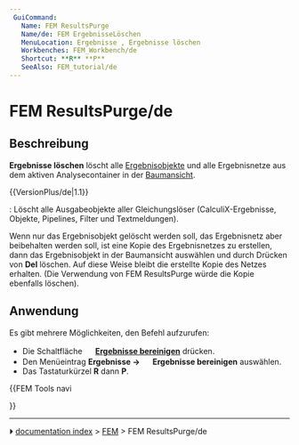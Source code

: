 ```yaml
---
 GuiCommand:
   Name: FEM ResultsPurge
   Name/de: FEM ErgebnisseLöschen
   MenuLocation: Ergebnisse , Ergebnisse löschen
   Workbenches: FEM_Workbench/de
   Shortcut: **R** **P**
   SeeAlso: FEM_tutorial/de
---
```


# FEM ResultsPurge/de



## Beschreibung

**Ergebnisse löschen** löscht alle [Ergebnisobjekte](FEM_ResultShow/de.md) und alle Ergebnisnetze aus dem aktiven Analysecontainer in der [Baumansicht](Tree_view/de.md).


{{VersionPlus/de|1.1}}

: Löscht alle Ausgabeobjekte aller Gleichungslöser (CalculiX-Ergebnisse, Objekte, Pipelines, Filter und Textmeldungen).

Wenn nur das Ergebnisobjekt gelöscht werden soll, das Ergebnisnetz aber beibehalten werden soll, ist eine Kopie des Ergebnisnetzes zu erstellen, dann das Ergebnisobjekt in der Baumansicht auswählen und durch Drücken von **Del** löschen. Auf diese Weise bleibt die erstellte Kopie des Netzes erhalten. (Die Verwendung von FEM ResultsPurge würde die Kopie ebenfalls löschen).



## Anwendung

Es gibt mehrere Möglichkeiten, den Befehl aufzurufen:

-   Die Schaltfläche **<img src="images/FEM_ResultsPurge.svg" width=16px> [Ergebnisse bereinigen](FEM_ResultsPurge/de.md)** drücken.
-   Den Menüeintrag **Ergebnisse → <img src="images/FEM_ResultsPurge.svg" width=16px> Ergebnisse bereinigen** auswählen.
-   Das Tastaturkürzel **R** dann **P**.





{{FEM Tools navi

}}



---
⏵ [documentation index](../README.md) > [FEM](Category_FEM.md) > FEM ResultsPurge/de

